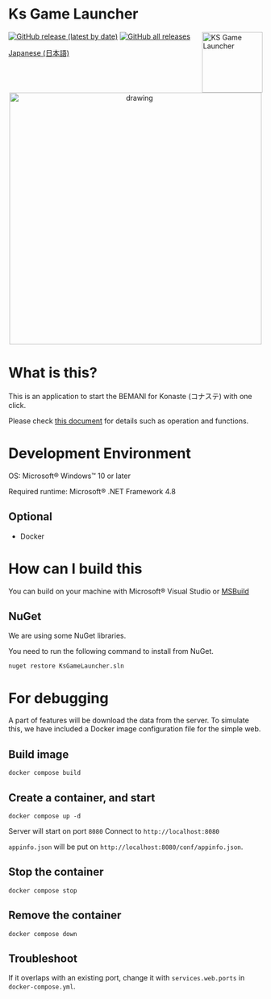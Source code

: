 ﻿Ks Game Launcher
====
[![GitHub release (latest by date)](https://img.shields.io/github/v/release/anon5r/KSGameLauncher)](https://github.com/anon5r/KSGameLauncher/releases/latest) [![GitHub all releases](https://img.shields.io/github/downloads/anon5r/KSGameLauncher/total)](https://github.com/anon5r/KSGameLauncher/releases/latest)
<a href="https://github.com/anon5r/KSGameLauncher/releases"><img src="https://github.com/anon5r/ksgamelauncher-docs/raw/main/assets/images/app-logo.png" alt="KS Game Launcher" width="120" align="right"></a>

[Japanese (日本語)](README.ja-JP.md)


<p align="center">
  <a href="https://github.com/anon5r/KSGameLauncher/releases">
    <img src="https://raw.githubusercontent.com/anon5r/ksgamelauncher-docs/main/res/screen1.png" alt="drawing" width="500"/>
  </a>
</p>


# What is this?

This is an application to start the BEMANI for Konaste (コナステ) with one click.

Please check [this document](https://launcher-app.sdvx.net) for details such as operation and functions.


# Development Environment

OS: Microsoft&reg; Windows&trade; 10 or later

Required runtime: Microsoft&reg; .NET Framework 4.8


## Optional

- Docker


# How can I build this

You can build on your machine with Microsoft&reg; Visual Studio or [MSBuild](https://docs.microsoft.com/visualstudio/msbuild/msbuild?view=vs-2022) 

## NuGet

We are using some NuGet libraries.

You need to run the following command to install from NuGet.

```
nuget restore KsGameLauncher.sln
```




# For debugging

A part of features will be download the data from the server.
To simulate this, we have included a Docker image configuration file for the simple web.


## Build image

```
docker compose build
```

## Create a container, and start

```
docker compose up -d
```

Server will start on port `8080`
Connect to `http://localhost:8080`

`appinfo.json` will be put on `http://localhost:8080/conf/appinfo.json`.



## Stop the container

```
docker compose stop
```

## Remove the container

```
docker compose down
```

## Troubleshoot

If it overlaps with an existing port, change it with `services.web.ports` in` docker-compose.yml`.
